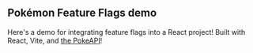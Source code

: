 ## Pokémon Feature Flags demo

Here's a demo for integrating feature flags into a React project! Built with React, Vite, and [the PokeAPI](https://pokeapi.co/)!
